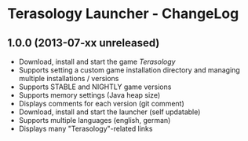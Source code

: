 Terasology Launcher - ChangeLog
===============================

## 1.0.0 (2013-07-xx unreleased)

* Download, install and start the game *Terasology*
 * Supports setting a custom game installation directory and managing multiple installations / versions
 * Supports STABLE and NIGHTLY game versions
 * Supports memory settings (Java heap size)
 * Displays comments for each version (git comment)
* Download, install and start the launcher (self updatable)
* Supports multiple languages (english, german)
* Displays many "Terasology"-related links
